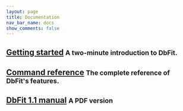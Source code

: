 ```yaml
---
layout: page
title: Documentation
nav_bar_name: docs
show_comments: false
---
```

## [Getting started](/dbfit/docs/getting-started.html) <small>A two-minute introduction to DbFit.</small>

## [Command reference](/dbfit/docs/reference.html) <small>The complete reference of DbFit's features.</small>

<h2><a href="https://s3.amazonaws.com/dbfit/dbfit-20080822.pdf" onclick="recordOutboundLink(this, 'Documentation', 'Manual', 'Docs');return false;">DbFit 1.1 manual</a> <small>A PDF version</small></h2>

